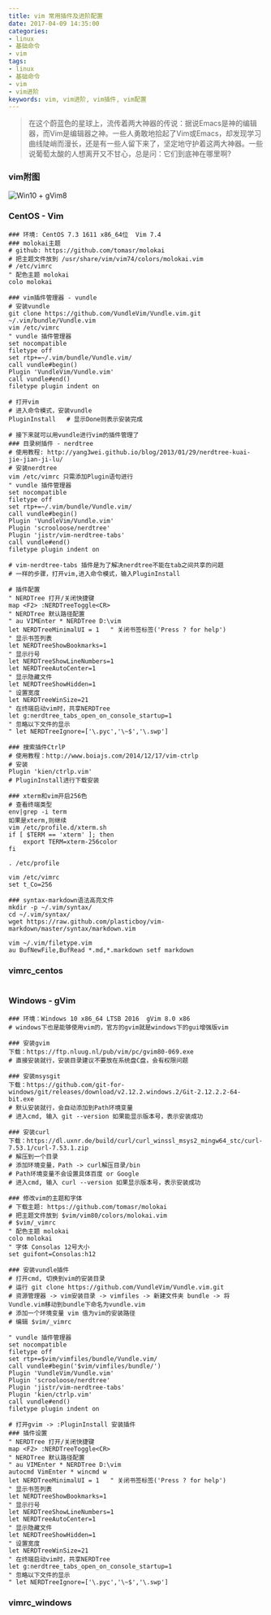 ```yaml
---
title: vim 常用插件及进阶配置
date: 2017-04-09 14:35:00
categories:
- linux
- 基础命令
- vim
tags:
- linux
- 基础命令
- vim
- vim进阶
keywords: vim, vim进阶, vim插件, vim配置
---
```

> 在这个蔚蓝色的星球上，流传着两大神器的传说：据说Emacs是神的编辑器，而Vim是编辑器之神。一些人勇敢地拾起了Vim或Emacs，却发现学习曲线陡峭而漫长，还是有一些人留下来了，坚定地守护着这两大神器。一些说葡萄太酸的人想离开又不甘心，总是问：它们到底神在哪里啊?

<!-- more -->

### vim附图
![Win10 + gVim8](/images/gvim.png)

### CentOS - Vim
<pre><code class="language-vim line-numbers">### 环境: CentOS 7.3 1611 x86_64位  Vim 7.4
### molokai主题
# github: https://github.com/tomasr/molokai
# 把主题文件放到 /usr/share/vim/vim74/colors/molokai.vim
# /etc/vimrc
&quot; 配色主题 molokai
colo molokai

### vim插件管理器 - vundle
# 安装vundle
git clone https://github.com/VundleVim/Vundle.vim.git ~/.vim/bundle/Vundle.vim
vim /etc/vimrc
&quot; vundle 插件管理器
set nocompatible
filetype off
set rtp+=~/.vim/bundle/Vundle.vim/
call vundle#begin()
Plugin &#x27;VundleVim/Vundle.vim&#x27;
call vundle#end()
filetype plugin indent on

# 打开vim
# 进入命令模式，安装vundle
PluginInstall   # 显示Done则表示安装完成

# 接下来就可以用vundle进行vim的插件管理了
### 目录树插件 - nerdtree
# 使用教程: http://yang3wei.github.io/blog/2013/01/29/nerdtree-kuai-jie-jian-ji-lu/
# 安装nerdtree
vim /etc/vimrc 只需添加Plugin语句进行
&quot; vundle 插件管理器
set nocompatible
filetype off
set rtp+=~/.vim/bundle/Vundle.vim/
call vundle#begin()
Plugin &#x27;VundleVim/Vundle.vim&#x27;
Plugin &#x27;scrooloose/nerdtree&#x27;
Plugin &#x27;jistr/vim-nerdtree-tabs&#x27;
call vundle#end()
filetype plugin indent on

# vim-nerdtree-tabs 插件是为了解决nerdtree不能在tab之间共享的问题
# 一样的步骤，打开vim,进入命令模式，输入PluginInstall

# 插件配置
&quot; NERDTree 打开/关闭快捷键
map &lt;F2&gt; :NERDTreeToggle&lt;CR&gt;
&quot; NERDTree 默认路径配置
&quot; au VIMEnter * NERDTree D:\vim
let NERDTreeMinimalUI = 1   &quot; 关闭书签标签(&#x27;Press ? for help&#x27;)
&quot; 显示书签列表
let NERDTreeShowBookmarks=1
&quot; 显示行号
let NERDTreeShowLineNumbers=1
let NERDTreeAutoCenter=1
&quot; 显示隐藏文件
let NERDTreeShowHidden=1
&quot; 设置宽度
let NERDTreeWinSize=21
&quot; 在终端启动vim时，共享NERDTree
let g:nerdtree_tabs_open_on_console_startup=1
&quot; 忽略以下文件的显示
&quot; let NERDTreeIgnore=[&#x27;\.pyc&#x27;,&#x27;\~$&#x27;,&#x27;\.swp&#x27;]

### 搜索插件CtrlP
# 使用教程：http://www.boiajs.com/2014/12/17/vim-ctrlp
# 安装
Plugin &#x27;kien/ctrlp.vim&#x27;
# PluginInstall进行下载安装

### xterm和vim开启256色
# 查看终端类型
env|grep -i term
如果是xterm,则继续
vim /etc/profile.d/xterm.sh
if [ $TERM == &#x27;xterm&#x27; ]; then
    export TERM=xterm-256color
fi

. /etc/profile

vim /etc/vimrc
set t_Co=256

### syntax-markdown语法高亮文件
mkdir -p ~/.vim/syntax/
cd ~/.vim/syntax/
wget https://raw.github.com/plasticboy/vim-markdown/master/syntax/markdown.vim

vim ~/.vim/filetype.vim
au BufNewFile,BufRead *.md,*.markdown setf markdown
</code></pre>

### vimrc_centos
<pre><code class="language-vim line-numbers"><script type="text/plain">" xterm-256color
set t_Co=256

" vundle 插件管理器
set nocompatible
filetype off
set rtp+=~/.vim/bundle/Vundle.vim/
call vundle#begin()
Plugin 'VundleVim/Vundle.vim'
Plugin 'scrooloose/nerdtree'
Plugin 'jistr/vim-nerdtree-tabs'
Plugin 'kien/ctrlp.vim'
call vundle#end()
filetype plugin indent on

" 配色主题 molokai
colo molokai
" 字体 Consolas 12号大小
" set guifont=Consolas:h12

" tab替换为4个空格
set shiftwidth=4
set tabstop=4
set softtabstop=4
set expandtab
set autoindent

" 设置粘贴模式 F12
set pastetoggle=<F12>

" 使用语法高亮定义代码折叠
set foldmethod=syntax
" 打开文件时默认不折叠代码
set foldlevelstart=99

" 设置文件的代码形式 utf8
set encoding=utf-8
set termencoding=utf-8
set fileencoding=utf-8
set fileencodings=ucs-bom,utf-8,chinese,cp936
" gvim提示信息防止乱码
" language messages zh_CN.utf-8
" language messages en_US.utf-8
" set helplang=cn " 设置中文帮助
set history=1000    " 保留历史记录
set nu! " 设置显示行号
set wrap    " 设置自动换行
set linebreak   " 整词换行，与自动换行搭配使用
set list    " 显示制表符和行尾符$
set autochdir   " 自动设置当前目录为正在编辑的目录
set hidden  " 自动隐藏没有保存的缓冲区，切换buffer时不给出保存当前buffer的提示
set scrolloff=5 " 在光标接近底端或顶端时，自动下滚或上滚
set showtabline=2   " 设置显示标签栏
set autoread    " 设置当文件在外部被修改，自动更新该文件
set nobackup    " 不生成备份文件
set noundofile  " 不生成un~文件

set hlsearch    " 高亮显示查找结果
set incsearch   " 增量查找

" 状态栏的设置
set statusline=[%F]%y%r%m%*%=[Line:%l/%L,Column:%c][%p%%]   " 显示文件名：总行数，总的字符数
set ruler   " 在编辑过程中，在右下角显示光标位置的状态行

" 代码设置
syntax enable   " 打开语法高亮
syntax on   " 打开语法高亮
set showmatch   " 设置匹配模式,相当于括号匹配
set smartindent " 智能对齐
" set cursorcolumn  " 启用光标列
set cursorline  " 启用光标行
set guicursor+=a:blinkon0   " 设置光标不闪烁
set showcmd " 状态栏显示当前执行的命令
set fdm=indent

" ========= Plugin 配置 =========
" NERDTree 打开/关闭快捷键
map <F2> :NERDTreeToggle<CR>
" NERDTree 默认路径配置
" au VIMEnter * NERDTree D:\vim
let NERDTreeMinimalUI = 1   " 关闭书签标签('Press ? for help')
" 显示书签列表
let NERDTreeShowBookmarks=1
" 显示行号
let NERDTreeShowLineNumbers=1
let NERDTreeAutoCenter=1
" 显示隐藏文件
let NERDTreeShowHidden=1
" 设置宽度
let NERDTreeWinSize=21
" 在终端启动vim时，共享NERDTree
let g:nerdtree_tabs_open_on_console_startup=1
" 忽略以下文件的显示
" let NERDTreeIgnore=['\.pyc','\~$','\.swp']

" map快捷键映射
" map <A-o> :tabnew<CR>
" map <A-w> :q!<CR>
" map <A-W> :qa!<CR>
" map <A-s> :mks! $VIM/_Session.vim<CR>
" map <A-l> :so $VIM/_Session.vim<CR>
</script></code></pre>

### Windows - gVim
<pre><code class="language-vim line-numbers">### 环境：Windows 10 x86_64 LTSB 2016  gVim 8.0 x86
# windows下也是能够使用vim的，官方的gvim就是windows下的gui增强版vim

### 安装gvim
下载：https://ftp.nluug.nl/pub/vim/pc/gvim80-069.exe
# 直接安装就行，安装目录建议不要放在系统盘C盘，会有权限问题

### 安装msysgit
下载：https://github.com/git-for-windows/git/releases/download/v2.12.2.windows.2/Git-2.12.2.2-64-bit.exe
# 默认安装就行，会自动添加到Path环境变量
# 进入cmd, 输入 git --version 如果能显示版本号，表示安装成功

### 安装curl
下载：https://dl.uxnr.de/build/curl/curl_winssl_msys2_mingw64_stc/curl-7.53.1/curl-7.53.1.zip
# 解压到一个目录
# 添加环境变量，Path -&gt; curl解压目录/bin
# Path环境变量不会设置具体百度 or Google
# 进入cmd, 输入 curl --version 如果显示版本号，表示安装成功

### 修改vim的主题和字体
# 下载主题: https://github.com/tomasr/molokai
# 把主题文件放到 $vim/vim80/colors/molokai.vim
# $vim/_vimrc
&quot; 配色主题 molokai
colo molokai
&quot; 字体 Consolas 12号大小
set guifont=Consolas:h12

### 安装vundle插件
# 打开cmd, 切换到vim的安装目录
# 运行 git clone https://github.com/VundleVim/Vundle.vim.git
# 资源管理器 -&gt; vim安装目录 -&gt; vimfiles -&gt; 新建文件夹 bundle -&gt; 将Vundle.vim移动到bundle下命名为vundle.vim
# 添加一个环境变量 vim 值为vim的安装路径
# 编辑 $vim/_vimrc

&quot; vundle 插件管理器
set nocompatible
filetype off
set rtp+=$vim/vimfiles/bundle/Vundle.vim/
call vundle#begin(&#x27;$vim/vimfiles/bundle/&#x27;)
Plugin &#x27;VundleVim/Vundle.vim&#x27;
Plugin &#x27;scrooloose/nerdtree&#x27;
Plugin &#x27;jistr/vim-nerdtree-tabs&#x27;
Plugin &#x27;kien/ctrlp.vim&#x27;
call vundle#end()
filetype plugin indent on

# 打开gvim -&gt; :PluginInstall 安装插件
### 插件设置
&quot; NERDTree 打开/关闭快捷键
map &lt;F2&gt; :NERDTreeToggle&lt;CR&gt;
&quot; NERDTree 默认路径配置
&quot; au VIMEnter * NERDTree D:\vim
autocmd VimEnter * wincmd w
let NERDTreeMinimalUI = 1   &quot; 关闭书签标签(&#x27;Press ? for help&#x27;)
&quot; 显示书签列表
let NERDTreeShowBookmarks=1
&quot; 显示行号
let NERDTreeShowLineNumbers=1
let NERDTreeAutoCenter=1
&quot; 显示隐藏文件
let NERDTreeShowHidden=1
&quot; 设置宽度
let NERDTreeWinSize=21
&quot; 在终端启动vim时，共享NERDTree
let g:nerdtree_tabs_open_on_console_startup=1
&quot; 忽略以下文件的显示
&quot; let NERDTreeIgnore=[&#x27;\.pyc&#x27;,&#x27;\~$&#x27;,&#x27;\.swp&#x27;]
</code></pre>

### vimrc_windows
<pre><code class="language-vim line-numbers"><script type="text/plain">" vundle 插件管理器
set nocompatible
filetype off
set rtp+=$vim/vimfiles/bundle/Vundle.vim/
call vundle#begin('$vim/vimfiles/bundle/')
Plugin 'VundleVim/Vundle.vim'
Plugin 'scrooloose/nerdtree'
Plugin 'jistr/vim-nerdtree-tabs'
Plugin 'kien/ctrlp.vim'
call vundle#end()
filetype plugin indent on

" 配色主题 molokai
colo molokai
" 字体 Consolas 12号大小
set guifont=Consolas:h12

" Windows下窗口自动全屏
autocmd GUIEnter * simalt ~x

" tab替换为4个空格
set shiftwidth=4
set tabstop=4
set softtabstop=4
set expandtab
set autoindent

" 设置粘贴模式 F12
set pastetoggle=<F12>

" 使用语法高亮定义代码折叠
set foldmethod=syntax
" 打开文件时默认不折叠代码
set foldlevelstart=99

" 设置文件的代码形式 utf8
set encoding=utf-8
set termencoding=utf-8
set fileencoding=utf-8
set fileencodings=ucs-bom,utf-8,chinese,cp936
" gvim菜单防止乱码
source $VIMRUNTIME/delmenu.vim
source $VIMRUNTIME/menu.vim
" gvim提示信息防止乱码
language messages zh_CN.utf-8
set helplang=cn " 设置中文帮助
set history=1000    " 保留历史记录
set nu! " 设置显示行号
set wrap    " 设置自动换行
set linebreak   " 整词换行，与自动换行搭配使用
set list    " 显示制表符和行尾符$
set autochdir   " 自动设置当前目录为正在编辑的目录
set hidden  " 自动隐藏没有保存的缓冲区，切换buffer时不给出保存当前buffer的提示
set scrolloff=5 " 在光标接近底端或顶端时，自动下滚或上滚
set showtabline=2   " 设置显示标签栏
set autoread    " 设置当文件在外部被修改，自动更新该文件
set mouse=a " 设置在任何模式下鼠标都可用
set guioptions-=T   " 隐藏gvim工具栏
set guioptions-=m   " 隐藏gvim菜单栏
set nobackup    " 不生成备份文件
set noundofile  " 不生成un~文件

set hlsearch    " 高亮显示查找结果
set incsearch   " 增量查找

" 状态栏的设置
set statusline=[%F]%y%r%m%*%=[Line:%l/%L,Column:%c][%p%%]   " 显示文件名：总行数，总的字符数
set ruler   " 在编辑过程中，在右下角显示光标位置的状态行

" 代码设置
syntax enable   " 打开语法高亮
syntax on   " 打开语法高亮
set showmatch   " 设置匹配模式,相当于括号匹配
set smartindent " 智能对齐
" set cursorcolumn  " 启用光标列
set cursorline  " 启用光标行
set guicursor+=a:blinkon0   " 设置光标不闪烁
set showcmd " 状态栏显示当前执行的命令
set fdm=indent

" ========= Plugin 配置 =========
" NERDTree 打开/关闭快捷键
map <F2> :NERDTreeToggle<CR>
" NERDTree 默认路径配置
au VIMEnter * NERDTree D:\vim
autocmd VimEnter * wincmd w
let NERDTreeMinimalUI = 1   " 关闭书签标签('Press ? for help')
" 显示书签列表
let NERDTreeShowBookmarks=1
" 显示行号
let NERDTreeShowLineNumbers=1
let NERDTreeAutoCenter=1
" 显示隐藏文件
let NERDTreeShowHidden=1
" 设置宽度
let NERDTreeWinSize=21
" 在终端启动vim时，共享NERDTree
let g:nerdtree_tabs_open_on_console_startup=1
" 忽略以下文件的显示
" let NERDTreeIgnore=['\.pyc','\~$','\.swp']

" map快捷键映射
map <A-o> :tabnew<CR>
map <A-c> :tabc<CR>
map <A-C> :qa!<CR>
map <A-n> :tabn<CR>
map <A-p> :tabp<CR>
map <A-s> :mks! $vim/_Session.vim<CR>
map <A-l> :so $vim/_Session.vim<CR>
nmap <S-v> <S-v>
vmap <S-v> <S-v>
nmap <A-v> v
vmap <A-v> v
nmap <C-v> <C-v>
vmap <C-v> <C-v>
</script></code></pre>
